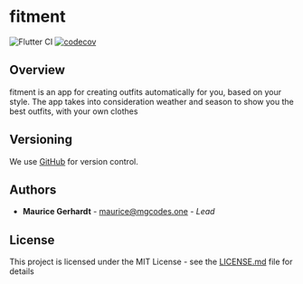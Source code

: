 # fitment

![Flutter CI](https://github.com/mrcgrhrdt/fitment/workflows/Flutter%20CI/badge.svg)
[![codecov](https://codecov.io/gh/mrcgrhrdt/fitment/branch/master/graph/badge.svg?token=0LAKohGZQn)](https://codecov.io/gh/mrcgrhrdt/fitment)


## Overview

fitment is an app for creating outfits automatically for you, based on your style.
The app takes into consideration weather and season to show you the best outfits, with your own clothes 

## Versioning

We use [GitHub](https://github.com/mrcgrhrdt/fitment) for version control.

## Authors

* **Maurice Gerhardt** - maurice@mgcodes.one -  *Lead*

## License

This project is licensed under the MIT License - see the [LICENSE.md](LICENSE.md) file for details

